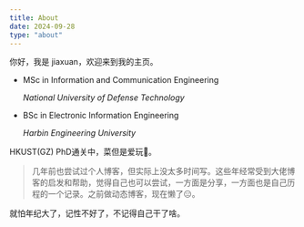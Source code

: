 ```yaml
---
title: About
date: 2024-09-28
type: "about"
---
```


你好，我是 jiaxuan，欢迎来到我的主页。

- MSc in Information and Communication Engineering

    *National University of Defense Technology*

- BSc in Electronic Information Engineering

    *Harbin Engineering University*

HKUST(GZ) PhD通关中，菜但是爱玩🎃。

> 几年前也尝试过个人博客，但实际上没太多时间写。这些年经常受到大佬博客的启发和帮助，觉得自己也可以尝试，一方面是分享，一方面也是自己历程的一个记录。之前做动态博客，现在懒了😑。

就怕年纪大了，记性不好了，不记得自己干了啥。
